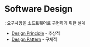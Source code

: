 # Software Design
: 요구사항을 소프트웨어로 구현하기 위한 설계   


- [Design Principle](./design-principle.md) - 추상적
- [Design Pattern](./design-pattern/) - 구체적  
